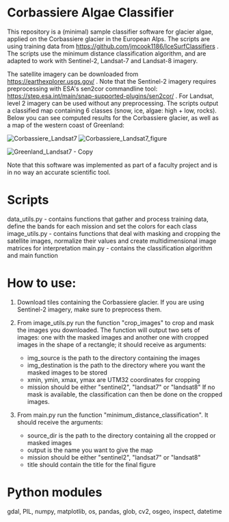 # Corbassiere Algae Classifier

This repository is a (minimal) sample classifier software for glacier algae, applied on the Corbassiere glacier in the European Alps. The scripts are using training data from https://github.com/jmcook1186/IceSurfClassifiers . The scripts use the minimum distance classification algorithm, and are adapted to work with Sentinel-2, Landsat-7 and Landsat-8 imagery. 

The satellite imagery can be downloaded from https://earthexplorer.usgs.gov/ . Note that the Sentinel-2 imagery requires preprocessing with ESA's sen2cor commandline tool: https://step.esa.int/main/snap-supported-plugins/sen2cor/ . For Landsat, level 2 imagery can be used without any preprocessing.
The scripts output a classified map containing 6 classes (snow, ice, algae: high + low, rocks). Below you can see computed results for the Corbassiere glacier, as well as a map of the western coast of Greenland:

![Corbassiere_Landsat7](https://user-images.githubusercontent.com/83270197/127006358-d7099711-63c8-4551-8711-deb95428aba6.png)
![Corbassiere_Landsat7_figure](https://user-images.githubusercontent.com/83270197/127008339-43ec14cd-60f0-46ed-ab86-a7c335776998.png)

![Greenland_Landsat7 - Copy](https://user-images.githubusercontent.com/83270197/127008324-765295a4-fd08-47ef-8f4a-0de93d5afe51.png)

Note that this software was implemented as part of a faculty project and is in no way an accurate scientific tool.

# Scripts

data_utils.py - contains functions that gather and process training data, define the bands for each mission and set the colors for each class
image_utils.py - contains functions that deal with masking and cropping the satellite images, normalize their values and create multidimensional image matrices for interpretation
main.py - contains the classification algorithm and main function


# How to use:

1. Download tiles containing the Corbassiere glacier. If you are using Sentinel-2 imagery, make sure to preprocess them.

2. From image_utils.py run the function "crop_images" to crop and mask the images you downloaded. The function will output two sets of images: one with the masked images and another one with cropped images in the shape of a rectangle; it should receive as arguments:
    - img_source is the path to the directory containing the images
    - img_destination is the path to the directory where you want the masked images to be stored
    - xmin, ymin, xmax, ymax are UTM32 coordinates for cropping
    - mission should be either "sentinel2", "landsat7" or "landsat8"
If no mask is available, the classification can then be done on the cropped images.

3. From main.py run the function "minimum_distance_classification". It should receive the arguments:
    - source_dir is the path to the directory containing all the cropped or masked images
    - output is the name you want to give the map
    - mission should be either "sentinel2", "landsat7" or "landsat8"
    - title should contain the title for the final figure 


# Python modules

gdal, PIL, numpy, matplotlib, os, pandas, glob, cv2, osgeo, inspect, datetime
